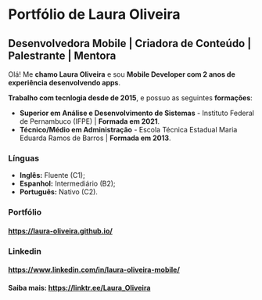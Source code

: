 # Portfólio de Laura Oliveira

## Desenvolvedora Mobile | Criadora de Conteúdo | Palestrante | Mentora

Olá! Me **chamo Laura Oliveira** e sou **Mobile Developer com 2 anos de experiência desenvolvendo apps**.

**Trabalho com tecnlogia desde de 2015**, e possuo as seguintes **formações**:

* **Superior em Análise e Desenvolvimento de Sistemas** - Instituto Federal de Pernambuco (IFPE) | **Formada em 2021**.
* **Técnico/Médio em Administração** - Escola Técnica Estadual Maria Eduarda Ramos de Barros | **Formada em 2013**.

### **Línguas** 

* **Inglês:** Fluente (C1); 
* **Espanhol:** Intermediário (B2); 
* **Português:** Nativo (C2). 

### Portfólio
#### https://laura-oliveira.github.io/ 

### Linkedin
#### https://www.linkedin.com/in/laura-oliveira-mobile/
#### Saiba mais: https://linktr.ee/Laura_Oliveira
